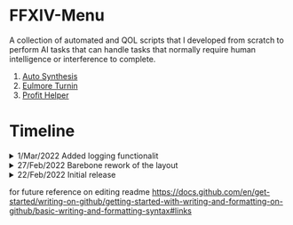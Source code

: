 # FFXIV-Menu
A collection of automated and QOL scripts that I developed from scratch to perform AI tasks that can handle tasks that normally require human intelligence or interference to complete.

1) <a href="https://github.com/teoshinjiat/FFXIV-Menu/tree/main/autoSynthesis">Auto Synthesis</a> 
2) <a href="https://github.com/teoshinjiat/FFXIV-Menu/tree/main/eulmoreTurnin">Eulmore Turnin</a> 
3) <a href="https://github.com/teoshinjiat/FFXIV-Menu/tree/main/profitHelper">Profit Helper</a> 

# Timeline
<details>

<summary>1/Mar/2022 Added logging functionalit </summary>

![image](https://user-images.githubusercontent.com/21898084/156228260-897ab36c-3ef4-40b4-b47b-05ceeaba5977.png)

</details>
  
<details>

 <summary>27/Feb/2022 Barebone rework of the layout </summary>

![2](https://user-images.githubusercontent.com/21898084/155870681-6ace85e1-9a3c-4f7f-b109-a44d0f846692.gif)

</details>

<details>

 <summary>22/Feb/2022 Initial release </summary>

![image](https://user-images.githubusercontent.com/21898084/155863876-83188728-8f9f-44eb-b7b4-4ee93c9970ab.png)

</details>


for future reference on editing readme
https://docs.github.com/en/get-started/writing-on-github/getting-started-with-writing-and-formatting-on-github/basic-writing-and-formatting-syntax#links



